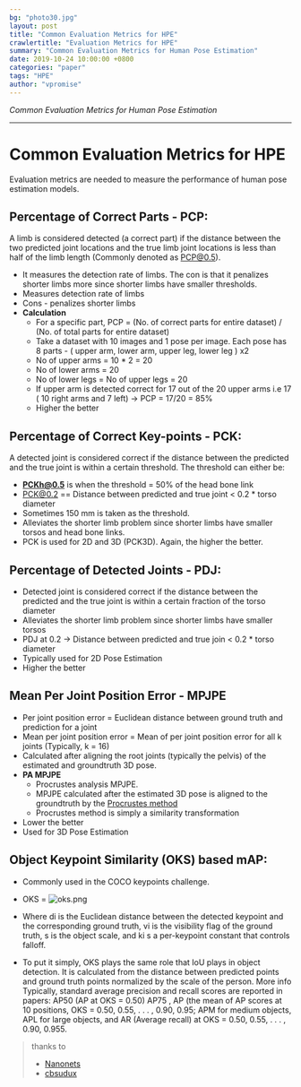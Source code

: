 ```yaml
---
bg: "photo30.jpg"
layout: post
title: "Common Evaluation Metrics for HPE"
crawlertitle: "Evaluation Metrics for HPE"
summary: "Common Evaluation Metrics for Human Pose Estimation"
date: 2019-10-24 10:00:00 +0800
categories: "paper"
tags: "HPE"
author: "vpromise"
---
```


*Common Evaluation Metrics for Human Pose Estimation*

---

# Common Evaluation Metrics for HPE

Evaluation metrics are needed to measure the performance of human pose estimation models.

## Percentage of Correct Parts - PCP: 
A limb is considered detected  (a correct part) if the distance between the two predicted joint locations and the true limb joint locations is less than half of the limb length (Commonly denoted as PCP@0.5).

- It measures the detection rate of limbs. The con is that it penalizes shorter limbs more since shorter limbs have smaller thresholds.
- Measures detection rate of limbs
- Cons - penalizes shorter limbs
- __Calculation__
  - For a specific part, PCP = (No. of correct parts for entire dataset) / (No. of total parts for entire dataset)
  - Take a dataset with 10 images and 1 pose per image. Each pose has 8 parts - ( upper arm, lower arm, upper leg, lower leg ) x2
  - No of upper arms = 10 * 2 = 20
  - No of lower arms = 20
  - No of lower legs = No of upper legs = 20
  - If upper arm is detected correct for 17  out of the 20 upper arms i.e 17 ( 10 right arms and 7 left) → PCP = 17/20 = 85% 
  - Higher the better 

## Percentage of Correct Key-points - PCK: 
A detected joint is considered correct if the distance between the predicted and the true joint is within a certain threshold. The threshold can either be:

- **PCKh@0.5** is when the threshold = 50% of the head bone link
- PCK@0.2 == Distance between predicted and true joint < 0.2 * torso diameter
- Sometimes 150 mm is taken as the threshold.
- Alleviates the shorter limb problem since shorter limbs have smaller torsos and head bone links.
- PCK is used for 2D and 3D (PCK3D). Again, the higher the better.

## Percentage of Detected Joints - PDJ: 
- Detected joint is considered correct if the distance between the predicted and the true joint is within a certain fraction of the torso diameter
- Alleviates the shorter limb problem since shorter limbs have smaller torsos
- PDJ at 0.2 → Distance between predicted and true join < 0.2 * torso diameter
- Typically used for 2D Pose Estimation
- Higher the better

## Mean Per Joint Position Error - MPJPE
- Per joint position error = Euclidean distance between ground truth and prediction for a joint
- Mean per joint position error = Mean of per joint position error for all k joints (Typically, k = 16)
- Calculated after aligning the root joints (typically the pelvis) of the estimated and groundtruth 3D pose. 
- __PA MPJPE__
  - Procrustes analysis MPJPE. 
  - MPJPE calculated after the estimated 3D pose is aligned to the groundtruth by the [Procrustes method](https://www.coursera.org/lecture/robotics-perception/pose-from-3d-point-correspondences-the-procrustes-problem-X22IH)
  - Procrustes method is simply a similarity transformation
- Lower the better
- Used for 3D Pose Estimation


## Object Keypoint Similarity (OKS) based mAP:
- Commonly used in the COCO keypoints challenge.
- OKS = 
  ![oks.png](https://i.loli.net/2019/10/09/9TYMhCZsPjm37rX.png)

  <!-- $$\frac{\sum_iexp(-d^2_i/2s^2k^2_i)\delta(v_i>0)}{\sum_i\delta(v_i>0)}$$ -->

- Where di is the Euclidean distance between the detected keypoint and the corresponding ground truth, vi is the visibility flag of the ground truth, s is the object scale, and ki s a per-keypoint constant that controls falloff.

- To put it simply, OKS plays the same role that IoU plays in object detection. It is calculated from the distance between predicted points and ground truth points normalized by the scale of the person. More info Typically, standard average precision and recall scores are reported in papers: AP50 (AP at OKS = 0.50) AP75 , AP (the mean of AP scores at 10 positions, OKS = 0.50, 0.55, . . . , 0.90, 0.95; APM for medium objects, APL for large objects, and AR (Average recall) at OKS = 0.50, 0.55, . . . , 0.90, 0.955.

> thanks to 
>   - [Nanonets](https://nanonets.com/blog/human-pose-estimation-2d-guide/?utm_source=reddit&utm_medium=social&utm_campaign=pose&utm_content=GROUP_NAME)
>   - [cbsudux](https://github.com/cbsudux/Human-Pose-Estimation-101/blob/master/README.md)